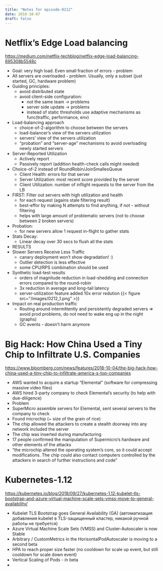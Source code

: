 ```yaml
---
title: "Notes for episode-0212"
date: 2018-10-07
draft: false
---
```


# Netflix’s Edge Load balancing 
https://medium.com/netflix-techblog/netflix-edge-load-balancing-695308b5548c

- Goal: very high load. Even small fraction of errors - problem
- All servers are overloaded - problem. Usually, only a subset (just started, GC, hardware problem)
- Guiding principles:
    - avoid distributed state
    - avoid client-side configuration:
        - not the same team -> problems
        - server side update -> problems
        - instead of static thresholds use adaptive mechanisms as func(traffic, performance, env)
- Load-balancing approach
    - choice-of-2-algorithm to choose between the servers
    - load-balancer’s view of the servers utilization
    - servers’ view of the servers utilization
    - “probation” and “server-age” mechanisms to avoid overloading newly started servers
- Server-Reported Utilization
    - Actively report
    - Passively report (addition health-check calls might needed)
- Choice-of-2 instead of RoundRobin/JoinSmallesQueue
    - Client Health: errors for that server
    - Server Utilization: most recent score provided by the server
    - Client Utilization: number of inflight requests to the server from the LB
- FIRST: Filter out servers with high utilization and health
    - for each request (agains stale filtering result)
    - best-effor by making N attempts to find anything, if not - without filtering
    - helps with large amount of problematic servers (not to choose between 2 broken servers)
- Probation:
    - for new servers allow 1 request in-flight to gather stats
- Stats Decay:
    - Linear decay over 30 secs to flush all the stats
- RESULTS
- Slower Servers Receive Less Traffic
    - canary deployment won’t show degradation! :)
    - Outlier detection is less effective
    - some CPU/RPS combination should be used
- Synthetic load-test results
    - orders of magnitude reduction in load-shedding and connection errors compared to the round-robin
    - 3x reduction in average and long-tail latency
    - server-utilization feature added 10x error redution
    {{< figure src="/images/0212_1.png" >}}
- Impact on real production traffic
    - Routing around intermittently and persistently degraded servers => avoid prod problems, do not need to wake eng up in the night (graphs)
    - GC events - doesn’t harm anymore

# Big Hack: How China Used a Tiny Chip to Infiltrate U.S. Companies
https://www.bloomberg.com/news/features/2018-10-04/the-big-hack-how-china-used-a-tiny-chip-to-infiltrate-america-s-top-companies

- AWS wanted to acquire a startup “Elemental” (software for compressing massive video files)
- AWS hired 3-party company to check Elemental’s security (to help with due-diligence)
- Problem
- SuperMicro assemble servers for Elemental, sent several servers to the company to check
- Found microchip (~ size of the grain of rice)
- The chip allowed the attackers to create a stealth doorway into any network included the server
- The chip was inserted during manufacturing
- 17 people confirmed the manipulation of Supermicro’s hardware and other elements of the attacks
- “the microchip altered the operating system’s core, so it could accept modifications. The chip could also contact computers controlled by the attackers in search of further instructions and code”

# Kubernetes-1.12
https://kubernetes.io/blog/2018/09/27/kubernetes-1.12-kubelet-tls-bootstrap-and-azure-virtual-machine-scale-sets-vmss-move-to-general-availability/

- Kubelet TLS Bootstrap goes General Availability (GA) (автоматизация добавления kubelet в TLS-защищенный кластер, никакой ручной работы не требуется)
- Azure Virtual Machine Scale Sets (VMSS) and Cluster-Autoscaler is now Stable
- Arbitrary / CustomMetrics  in the HorisontalPodAutoscaler is moving to a second beta
- HPA to reach proper size faster (no cooldown for scale up event, but still cooldown for scale down event)
- Vertical Scaling of Pods - in beta
-

